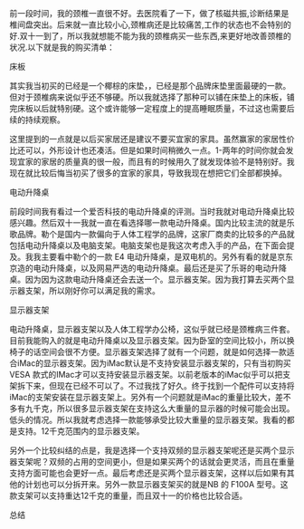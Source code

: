 前一段时间，我的颈椎一直很不好。去医院看了一下，做了核磁共振,诊断结果是椎间盘突出。后来就一直比较小心,颈椎病还是比较痛苦,工作的状态也不会特别的好.双十一到了，所以我就想能不能为我的颈椎病买一些东西,来更好地改善颈椎的状况.以下就是我的购买清单：

床板

其实我当初买的已经是一个椰棕的床垫，，已经是那个品牌床垫里面最硬的一款。但对于颈椎病来说似乎还不够硬。所以我就选择了那种可以铺在床垫上的床板，铺完床板以后就特别硬。这个或许能够一定程度上的提高睡眠质量，不过这也需要后续的持续观察。

这里提到的一点就是以后买家居还是建议不要买宜家的家具。虽然赢家的家居性价比还可以，外形设计也还凑活。但是如果时间稍微久一点。1-两年的时间你就会发现宜家的家居的质量真的很一般，而且有的时候用久了就发现体验不是特别好。我现在就比较后悔当初买了很多的宜家的家具，导致我现在想把它们全部都换掉。


电动升降桌

前段时间我有看过一个爱否科技的电动升降桌的评测。当时我就对电动升降桌比较感兴趣。然后双十一我就一直在看选择哪一款电动升降桌。国内比较主流的就是乐歌品牌。勒个是国内一款偏向于人体工程学的品牌，这家厂商卖的比较多的产品就包括电动升降桌以及电脑支架。电脑支架也是我这次考虑入手的产品，在下面会提及。我我主要看中勒个的一款 E4 电动升降桌，是双电机的。另外有看的就是京东京造的电动升降桌，以及网易严选的电动升降桌。最后还是买了乐哥的电动升降桌。因为因为这款电动升降桌还会去送一个。显示器支架。因为我打算去买两个显示器支架，所以刚好你可以满足我的需求。


显示器支架

电动升降桌，显示器支架以及人体工程学办公椅，这似乎就已经是颈椎病三件套。目前我能购入的就是电动升降桌以及显示器支架。因为卧室的空间比较小，所以换椅子的话空间会很不方便。显示器支架选择了就有一个问题，就是如何选择一款适合iMac的显示器支架。因为iMac默认是不支持安装显示器支架的，只有当初购买 VESA 款式的IMac才可以支持安装显示器支架。以前老版本的iMac似乎可以把支架拆下来，但现在已经不可以了。不过我找了好久。终于找到一个配件可以支持将iMac的支架安装在显示器支架上。另外有一个问题就是iMac的重量比较大，差不多有九千克，所以很多显示器支架在支持这么大重量的显示器的时候可能会出现。低头的情况。所以我就考虑选择一款能够承受比较大重量的显示器支架。我看的都是支持。12千克范围内的显示器支架。

另外一个比较纠结的点是，我是选择一个支持双频的显示器支架呢还是买两个显示器支架呢？双频的占用的空间更小，但是如果买两个的话就会更灵活，而且在重量支持方面可能也会更好一点。最后考虑还是买两个显示器支架，这样以后如果有其他的计划也可以分拆开来。另外一款显示器支架买的就是NB  的 F100A 型号。这款支架可以支持重达12千克的重量，而且双十一的价格也比较合适。

总结

